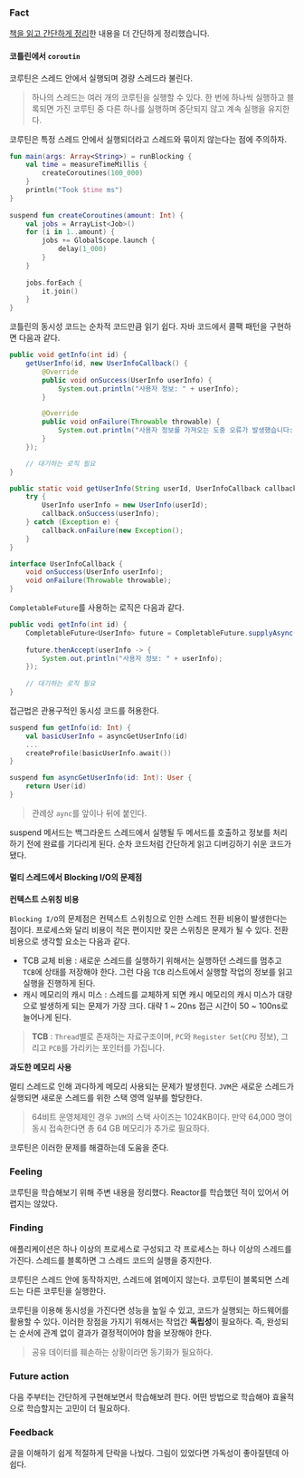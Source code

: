 ### Fact

[책을 읽고 간단하게 정리](https://publish.obsidian.md/this-is-spear/%EC%8A%A4%ED%84%B0%EB%94%94+%EC%A0%95%EB%A6%AC/%EC%BD%94%EB%A3%A8%ED%8B%B4+%EC%8A%A4%ED%84%B0%EB%94%94/contents/1.+Hello+Concurrent+World!)한 내용을 더 간단하게 정리했습니다.

#### 코틀린에서 `coroutin`

코루틴은 스레드 안에서 실행되며 경량 스레드라 불린다.

> 하나의 스레드는 여러 개의 코루틴을 실행할 수 있다. 한 번에 하나씩 실행하고 블록되면 가진 코루틴 중 다른 하나를 실행하며 중단되지 않고 계속 실행을 유지한다.

코루틴은 특정 스레드 안에서 실행되더라고 스레드와 묶이지 않는다는 점에 주의하자.

```kotlin
fun main(args: Array<String>) = runBlocking {  
	val time = measureTimeMillis {  
		createCoroutines(100_000)  
	}  
	println("Took $time ms")  
}  
  
suspend fun createCoroutines(amount: Int) {  
	val jobs = ArrayList<Job>()  
	for (i in 1..amount) {  
		jobs += GlobalScope.launch {  
			delay(1_000)  
		}  
	}  
	
	jobs.forEach {  
		it.join()  
	} 
}
```

코틀린의 동시성 코드는 순차적 코드만큼 읽기 쉽다. 자바 코드에서 콜팩 패턴을 구현하면 다음과 같다.

```java
public void getInfo(int id) {
	getUserInfo(id, new UserInfoCallback() {
		@Override
		public void onSuccess(UserInfo userInfo) {
			System.out.println("사용자 정보: " + userInfo);
		}

		@Override
		public void onFailure(Throwable throwable) {
			System.out.println("사용자 정보를 가져오는 도중 오류가 발생했습니다: " + throwable.getMessage());
		}
	});

	// 대기하는 로직 필요
}

public static void getUserInfo(String userId, UserInfoCallback callback) {
	try {
		UserInfo userInfo = new UserInfo(userId);
		callback.onSuccess(userInfo);
	} catch (Exception e) {
		callback.onFailure(new Exception();
	}
}

interface UserInfoCallback {
    void onSuccess(UserInfo userInfo);
    void onFailure(Throwable throwable);
}

```

`CompletableFuture`를 사용하는 로직은 다음과 같다.

```java
public vodi getInfo(int id) {
	CompletableFuture<UserInfo> future = CompletableFuture.supplyAsync(() -> getUserInfo(id));
	
	future.thenAccept(userInfo -> {
		System.out.println("사용자 정보: " + userInfo);
	});
	
	// 대기하는 로직 필요
}
```

접근법은 관용구적인 동시성 코드를 허용한다.

```kotlin
suspend fun getInfo(id: Int) {
	val basicUserInfo = asyncGetUserInfo(id)
	...
	createProfile(basicUserInfo.await())
}

suspend fun asyncGetUserInfo(id: Int): User {  
	return User(id)
}  
```

> 관례상 `aync`를 앞이나 뒤에 붙인다.

suspend 메서드는 백그라운드 스레드에서 실행될 두 메서드를 호출하고 정보를 처리하기 전에 완료를 기다리게 된다. 순차 코드처럼 간단하게 읽고 디버깅하기 쉬운 코드가 됐다.

#### 멀티 스레드에서 Blocking I/O의 문제점

**컨텍스트 스위칭 비용**

`Blocking I/O`의 문제점은 컨텍스트 스위칭으로 인한 스레드 전환 비용이 발생한다는 점이다. 프로세스와 달리 비용이 적은 편이지만 잦은 스위칭은 문제가 될 수 있다. 전환 비용으로 생각할 요소는 다음과 같다.

- TCB 교체 비용 : 새로운 스레드를 실행하기 위해서는 실행하던 스레드를 멈추고 `TCB`에 상태를 저장해야 한다. 그런 다음 `TCB` 리스트에서 실행할 작업의 정보를 읽고 실행을 진행하게 된다.
- 캐시 메모리의 캐시 미스 : 스레드를 교체하게 되면 캐시 메모리의 캐시 미스가 대량으로 발생하게 되는 문제가 가장 크다. 대략 1 ~ 20ns 접근 시간이 50 ~ 100ns로 늘어나게 된다.

> **TCB** : `Thread`별로 존재하는 자료구조이며, `PC`와 `Register Set`(`CPU` 정보), 그리고 `PCB`를 가리키는 포인터를 가집니다.

**과도한 메모리 사용**

멀티 스레드로 인해 과다하게 메모리 사용되는 문제가 발생힌다. `JVM`은 새로운 스레드가 실행되면 새로운 스레드를 위한 스택 영역 일부를 할당한다.

> 64비트 운영체제인 경우 `JVM`의 스택 사이즈는 1024KB이다. 만약 64,000 명이 동시 접속한다면 총 64 GB 메모리가 추가로 필요하다.

코루틴은 이러한 문제를 해결하는데 도움을 준다.

### Feeling

코루틴을 학습해보기 위해 주변 내용을 정리했다. Reactor를 학습했던 적이 있어서 어렵지는 않았다.

### Finding

애플리케이션은 하나 이상의 프로세스로 구성되고 각 프로세스는 하나 이상의 스레드를 가진다. 스레드를 블록하면 그 스레드 코드의 실행을 중지한다.

코루틴은 스레드 안에 동작하지만, 스레드에 얽메이지 않는다. 코루틴이 블록되면 스레드는 다른 코루틴을 실행한다.

코루틴을 이용해 동시성을 가진다면 성능을 높일 수 있고, 코드가 실행되는 하드웨어를 활용할 수 있다. 이러한 장점을 가지기 위해서는 작업간 **독립성**이 필요하다. 즉, 완성되는 순서에 관계 없이 결과가 결정적이어야 함을 보장해야 한다.

> 공유 데이터를 훼손하는 상황이라면 동기화가 필요하다.

### Future action

다음 주부터는 간단하게 구현해보면서 학습해보려 한다. 어떤 방법으로 학습해야 효율적으로 학습할지는 고민이 더 필요하다.

### Feedback

글을 이해하기 쉽게 적절하게 단락을 나눴다. 그림이 있었다면 가독성이 좋아질텐데 아쉽다.
